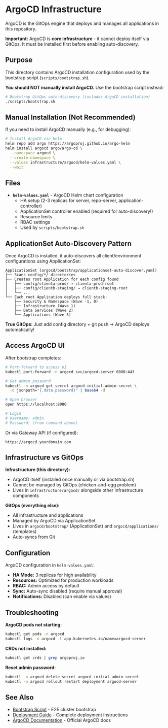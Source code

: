 # ArgoCD Infrastructure

ArgoCD is the GitOps engine that deploys and manages all applications in this repository.

**Important:** ArgoCD is **core infrastructure** - it cannot deploy itself via GitOps. It must be installed first before enabling auto-discovery.

## Purpose

This directory contains ArgoCD installation configuration used by the bootstrap script (`scripts/bootstrap.sh`).

**You should NOT manually install ArgoCD.** Use the bootstrap script instead:

```bash
# Bootstrap GitOps auto-discovery (includes ArgoCD installation)
./scripts/bootstrap.sh
```

## Manual Installation (Not Recommended)

If you need to install ArgoCD manually (e.g., for debugging):

```bash
# Install ArgoCD via Helm
helm repo add argo https://argoproj.github.io/argo-helm
helm install argocd argo/argo-cd \
  --namespace argocd \
  --create-namespace \
  --values infrastructure/argocd/helm-values.yaml \
  --wait
```

## Files

- **`helm-values.yaml`** - ArgoCD Helm chart configuration
  - HA setup (2-3 replicas for server, repo-server, application-controller)
  - ApplicationSet controller enabled (required for auto-discovery!)
  - Resource limits
  - RBAC settings
  - Used by `scripts/bootstrap.sh`

## ApplicationSet Auto-Discovery Pattern

Once ArgoCD is installed, it auto-discovers all client/environment configurations using ApplicationSet:

```
ApplicationSet (argocd/bootstrap/applicationset-auto-discover.yaml)
├── Scans config/*/ directories
├── Creates root Application for each config found
│   ├── config/clienta-prod/ → clienta-prod-root
│   ├── config/clientb-staging/ → clientb-staging-root
│   └── ...
└── Each root Application deploys full stack:
    ├── Security & Namespace (Wave -1, 0)
    ├── Infrastructure (Wave 1)
    ├── Data Services (Wave 2)
    └── Applications (Wave 3)
```

**True GitOps**: Just add config directory + git push → ArgoCD deploys automatically!

## Access ArgoCD UI

After bootstrap completes:

```bash
# Port-forward to access UI
kubectl port-forward -n argocd svc/argocd-server 8080:443

# Get admin password
kubectl -n argocd get secret argocd-initial-admin-secret \
  -o jsonpath="{.data.password}" | base64 -d

# Open browser
open https://localhost:8080

# Login
# Username: admin
# Password: (from command above)
```

Or via Gateway API (if configured):

```
https://argocd.yourdomain.com
```

## Infrastructure vs GitOps

**Infrastructure (this directory):**
- ArgoCD itself (installed once manually or via bootstrap.sh)
- Cannot be managed by GitOps (chicken-and-egg problem)
- Lives in `infrastructure/argocd/` alongside other infrastructure components

**GitOps (everything else):**
- All infrastructure and applications
- Managed by ArgoCD via ApplicationSet
- Lives in `argocd/bootstrap/` (ApplicationSet) and `argocd/applications/` (templates)
- Auto-syncs from Git

## Configuration

ArgoCD configuration in `helm-values.yaml`:

- **HA Mode:** 3 replicas for high availability
- **Resources:** Optimized for production workloads
- **RBAC:** Admin access by default
- **Sync:** Auto-sync disabled (require manual approval)
- **Notifications:** Disabled (can enable via values)

## Troubleshooting

**ArgoCD pods not starting:**
```bash
kubectl get pods -n argocd
kubectl logs -n argocd -l app.kubernetes.io/name=argocd-server
```

**CRDs not installed:**
```bash
kubectl get crds | grep argoproj.io
```

**Reset admin password:**
```bash
kubectl -n argocd delete secret argocd-initial-admin-secret
kubectl -n argocd rollout restart deployment argocd-server
```

## See Also

- [Bootstrap Script](../../scripts/bootstrap.sh) - E2E cluster bootstrap
- [Deployment Guide](../../docs/getting-started/DEPLOYMENT.md) - Complete deployment instructions
- [ArgoCD Documentation](https://argo-cd.readthedocs.io/) - Official ArgoCD docs
